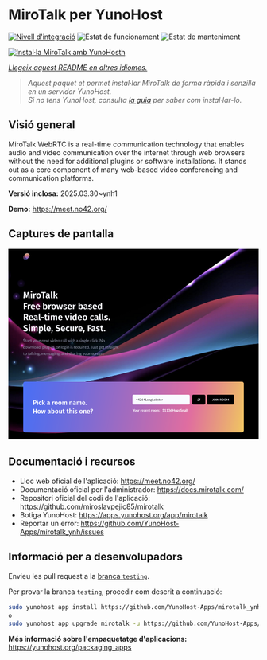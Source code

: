 <!--
N.B.: Aquest README ha estat generat automàticament per <https://github.com/YunoHost/apps/tree/master/tools/readme_generator>
NO s'ha de modificar manualment.
-->

# MiroTalk per YunoHost

[![Nivell d'integració](https://apps.yunohost.org/badge/integration/mirotalk)](https://ci-apps.yunohost.org/ci/apps/mirotalk/)
![Estat de funcionament](https://apps.yunohost.org/badge/state/mirotalk)
![Estat de manteniment](https://apps.yunohost.org/badge/maintained/mirotalk)

[![Instal·la MiroTalk amb YunoHosth](https://install-app.yunohost.org/install-with-yunohost.svg)](https://install-app.yunohost.org/?app=mirotalk)

*[Llegeix aquest README en altres idiomes.](./ALL_README.md)*

> *Aquest paquet et permet instal·lar MiroTalk de forma ràpida i senzilla en un servidor YunoHost.*  
> *Si no tens YunoHost, consulta [la guia](https://yunohost.org/install) per saber com instal·lar-lo.*

## Visió general

MiroTalk WebRTC is a real-time communication technology that enables audio and video communication over the internet through web browsers without the need for additional plugins or software installations. It stands out as a core component of many web-based video conferencing and communication platforms.


**Versió inclosa:** 2025.03.30~ynh1

**Demo:** <https://meet.no42.org/>

## Captures de pantalla

![Captures de pantalla de MiroTalk](./doc/screenshots/screenshot.png)

## Documentació i recursos

- Lloc web oficial de l'aplicació: <https://meet.no42.org/>
- Documentació oficial per l'administrador: <https://docs.mirotalk.com/>
- Repositori oficial del codi de l'aplicació: <https://github.com/miroslavpejic85/mirotalk>
- Botiga YunoHost: <https://apps.yunohost.org/app/mirotalk>
- Reportar un error: <https://github.com/YunoHost-Apps/mirotalk_ynh/issues>

## Informació per a desenvolupadors

Envieu les pull request a la [branca `testing`](https://github.com/YunoHost-Apps/mirotalk_ynh/tree/testing).

Per provar la branca `testing`, procedir com descrit a continuació:

```bash
sudo yunohost app install https://github.com/YunoHost-Apps/mirotalk_ynh/tree/testing --debug
o
sudo yunohost app upgrade mirotalk -u https://github.com/YunoHost-Apps/mirotalk_ynh/tree/testing --debug
```

**Més informació sobre l'empaquetatge d'aplicacions:** <https://yunohost.org/packaging_apps>
